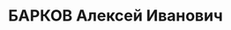 ---
title: БАРКОВ Алексей Иванович
description: '1899 г.р., русский, урож. г.Серпухова, Московской области, соц. происхождение
  из рабочих, образование средне-техническое, прож. г.Ростов-на-Дону, нач. отдела
  кадров Крайсуда.

  Арестован 11.06.1937г. НКВД по АЧК за участие в троцкистской террористической вредительско-диверсионной
  организации.

  Осуждён 11.12.1937г. ВК Верховного суда СССР по ст.58-8-11 УК РСФСР к расстрелу.'
---